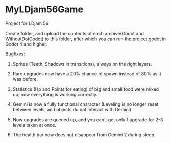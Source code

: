 # MyLDjam56Game
Project for LDjam 56

Create folder, and upload the contents of each archive(Godot and WithoutDotGodot) to this folder, after which you can run the project.godot in Godot 4 and higher.

Bugfixes:

  1) Sprites (Teeth, Shadows in transitions), always on the right layers.
  
  2) Rare upgrades now have a 20% chance of spawn instead of 80% as it was before.
  
  3) Statistics (Hp and Points for eating) of big and small food were mixed up, now everything is working correctly.
  
  4) Gemini is now a fully functional character (Leveling is no longer reset between levels, and objects do not interact with Gemini)
  
  5) Now upgrades are queued up, and you can't get only 1 upgrade for 2-3 levels taken at once.
  
  6) The health bar now does not disappear from Gemini 2 during sleep.

